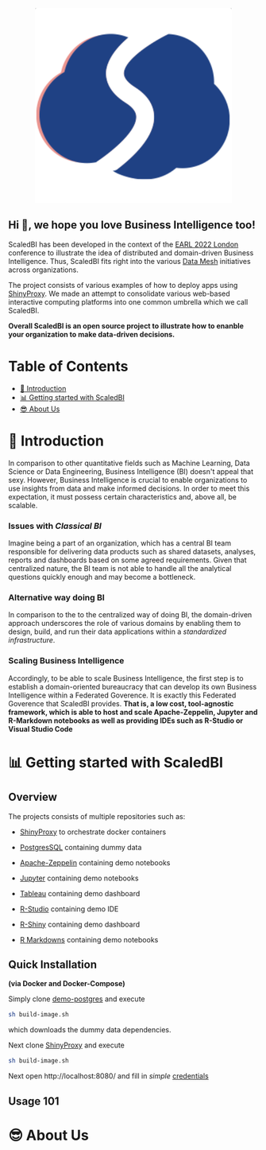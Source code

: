 <p align="center">
    <img src="images/ScaledBI.png" alt="scaledbi-banner">
</p>


## Hi 👋, we hope you love Business Intelligence too!

ScaledBI has been developed in the context of the [EARL 2022 London](https://www.ascent.io/earl) conference to illustrate the idea of distributed and domain-driven Business Intelligence.  Thus, ScaledBI fits right into the various [Data Mesh](https://www.oreilly.com/library/view/data-mesh/9781492092384/) initiatives across organizations.

The project consists of various examples of how to deploy apps using [ShinyProxy](https://www.shinyproxy.io/). We made an attempt to consolidate various web-based interactive computing platforms into one common umbrella which we call ScaledBI.

**Overall ScaledBI is an open source project to illustrate how to enanble your organization to make data-driven decisions.**

# Table of Contents
- [🏫 Introduction](#main-idea)
- [📊 Getting started with ScaledBI](#getting-started-with-scaledbi)
- [😎 About Us](#about-us)


# 🏫 Introduction <a name = "main-idea"></a>
In comparison to other quantitative fields such as Machine Learning, Data Science or Data Engineering, Business Intelligence (BI) doesn't appeal that sexy. However, Business Intelligence is crucial to enable organizations to use insights from data and make informed decisions. In order to meet this expectation, it must possess certain characteristics and, above all, be scalable.

### Issues with *Classical BI*
Imagine being a part of an organization, which has a central BI team responsible for delivering data products such as shared datasets, analyses, reports and dashboards based on some agreed requirements. Given that centralized nature, the BI team is not able to handle all the analytical questions quickly enough and may become a bottleneck.
### Alternative way doing BI
In comparison to the to the centralized way of doing BI, the domain-driven approach underscores the role of various domains by enabling them to design, build, and run their data applications within a *standardized infrastructure*.

### Scaling Business Intelligence
Accordingly, to be able to scale Business Intelligence, the first step is to establish a domain-oriented bureaucracy that can develop its own Business Intelligence within a Federated Goverence. It is exactly this Federated Goverence that ScaledBI provides. 
**That is, a low cost, tool-agnostic framework, which is able to host and scale Apache-Zeppelin, Jupyter and R-Markdown notebooks as well as providing IDEs such as R-Studio or Visual Studio Code**


# 📊 Getting started with ScaledBI <a name = "getting-started-with-scaledbi"></a>


## Overview
The projects consists of multiple repositories such as:

- [ShinyProxy](https://github.com/ScaledBI/shinyproxy) to orchestrate docker containers

- [PostgresSQL](https://github.com/ScaledBI/demo-postgres) containing dummy data

- [Apache-Zeppelin](https://github.com/ScaledBI/demo-zeppelin)  containing demo notebooks

- [Jupyter](https://github.com/ScaledBI/demo-jupyter) containing demo notebooks

- [Tableau](https://github.com/ScaledBI/demo-tableau) containing demo dashboard

- [R-Studio](https://github.com/ScaledBI/shinyproxy-rstudio-ide-demo) containing demo IDE

- [R-Shiny](https://github.com/ScaledBI/shinyproxy-demo) containing demo dashboard

- [R Markdowns](https://github.com/ScaledBI/demo-R-project) containing demo notebooks

## Quick Installation 
**(via Docker and Docker-Compose)**

Simply clone [demo-postgres](https://github.com/ScaledBI/demo-postgres) and execute
```sh
sh build-image.sh
```
which downloads the dummy data dependencies.

Next clone [ShinyProxy](https://github.com/ScaledBI/shinyproxy) and execute

```sh
sh build-image.sh
```
Next open http://localhost:8080/ and fill in *simple* [credentials](https://github.com/ScaledBI/shinyproxy/blob/main/application.yml#L16)

## Usage 101


# 😎 About Us <a name = "about-us"></a>
